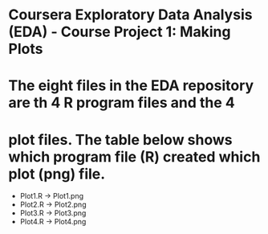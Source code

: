 # Coursera Exploratory Data Analysis (EDA) - Course Project 1:  Making Plots
# The eight files in the EDA repository are th 4 R program files and the 4
# plot files.  The table below shows which program file (R) created which plot (png) file.
- Plot1.R -> Plot1.png
- Plot2.R -> Plot2.png
- Plot3.R -> Plot3.png
- Plot4.R -> Plot4.png
